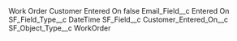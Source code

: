 <?xml version="1.0" encoding="UTF-8"?>
<CustomMetadata xmlns="http://soap.sforce.com/2006/04/metadata" xmlns:xsi="http://www.w3.org/2001/XMLSchema-instance" xmlns:xsd="http://www.w3.org/2001/XMLSchema">
    <label>Work Order Customer Entered On</label>
    <protected>false</protected>
    <values>
        <field>Email_Field__c</field>
        <value xsi:type="xsd:string">Entered On</value>
    </values>
    <values>
        <field>SF_Field_Type__c</field>
        <value xsi:type="xsd:string">DateTime</value>
    </values>
    <values>
        <field>SF_Field__c</field>
        <value xsi:type="xsd:string">Customer_Entered_On__c</value>
    </values>
    <values>
        <field>SF_Object_Type__c</field>
        <value xsi:type="xsd:string">WorkOrder</value>
    </values>
</CustomMetadata>

